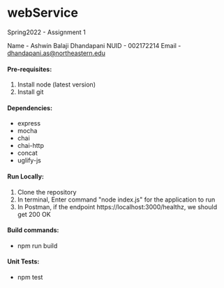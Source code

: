 # webService
Spring2022 - Assignment 1

Name - Ashwin Balaji Dhandapani
NUID - 002172214
Email - dhandapani.as@northeastern.edu
#### Pre-requisites:
1. Install node (latest version)
2. Install git

#### Dependencies:
- express
- mocha
- chai
- chai-http
- concat
- uglify-js

#### Run Locally:
1. Clone the repository
2. In terminal, Enter command "node index.js" for the application to run
3. In Postman, if the endpoint https://localhost:3000/healthz, we should get 200 OK
 
#### Build commands:
- npm run build

#### Unit Tests:
- npm test
